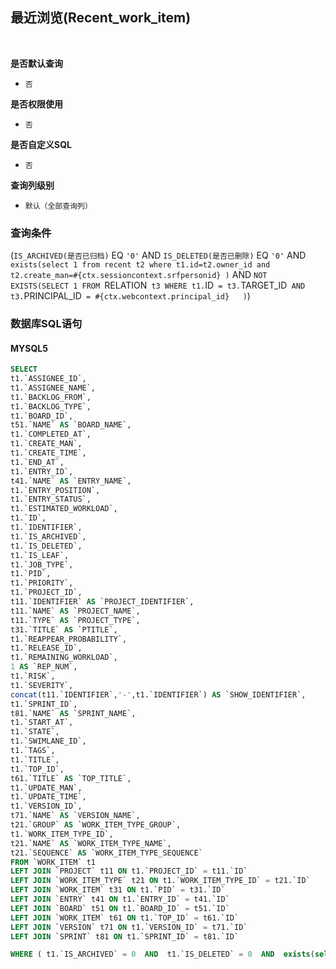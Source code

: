 ## 最近浏览(Recent_work_item) <!-- {docsify-ignore-all} -->



<br>
<p class="panel-title"><b>是否默认查询</b></p>

* `否`

<p class="panel-title"><b>是否权限使用</b></p>

* `否`

<p class="panel-title"><b>是否自定义SQL</b></p>

* `否`

<p class="panel-title"><b>查询列级别</b></p>

* `默认（全部查询列）`



### 查询条件

(`IS_ARCHIVED(是否已归档)` EQ `'0'` AND `IS_DELETED(是否已删除)` EQ `'0'` AND `exists(select 1 from recent t2 where t1.id=t2.owner_id and t2.create_man=#{ctx.sessioncontext.srfpersonid} )` AND `NOT EXISTS(SELECT 1 FROM `RELATION` t3 WHERE t1.`ID` = t3.`TARGET_ID` AND  t3.`PRINCIPAL_ID` = #{ctx.webcontext.principal_id}   )`)



### 数据库SQL语句

#### MYSQL5

```sql
SELECT
t1.`ASSIGNEE_ID`,
t1.`ASSIGNEE_NAME`,
t1.`BACKLOG_FROM`,
t1.`BACKLOG_TYPE`,
t1.`BOARD_ID`,
t51.`NAME` AS `BOARD_NAME`,
t1.`COMPLETED_AT`,
t1.`CREATE_MAN`,
t1.`CREATE_TIME`,
t1.`END_AT`,
t1.`ENTRY_ID`,
t41.`NAME` AS `ENTRY_NAME`,
t1.`ENTRY_POSITION`,
t1.`ENTRY_STATUS`,
t1.`ESTIMATED_WORKLOAD`,
t1.`ID`,
t1.`IDENTIFIER`,
t1.`IS_ARCHIVED`,
t1.`IS_DELETED`,
t1.`IS_LEAF`,
t1.`JOB_TYPE`,
t1.`PID`,
t1.`PRIORITY`,
t1.`PROJECT_ID`,
t11.`IDENTIFIER` AS `PROJECT_IDENTIFIER`,
t11.`NAME` AS `PROJECT_NAME`,
t11.`TYPE` AS `PROJECT_TYPE`,
t31.`TITLE` AS `PTITLE`,
t1.`REAPPEAR_PROBABILITY`,
t1.`RELEASE_ID`,
t1.`REMAINING_WORKLOAD`,
1 AS `REP_NUM`,
t1.`RISK`,
t1.`SEVERITY`,
concat(t11.`IDENTIFIER`,'-',t1.`IDENTIFIER`) AS `SHOW_IDENTIFIER`,
t1.`SPRINT_ID`,
t81.`NAME` AS `SPRINT_NAME`,
t1.`START_AT`,
t1.`STATE`,
t1.`SWIMLANE_ID`,
t1.`TAGS`,
t1.`TITLE`,
t1.`TOP_ID`,
t61.`TITLE` AS `TOP_TITLE`,
t1.`UPDATE_MAN`,
t1.`UPDATE_TIME`,
t1.`VERSION_ID`,
t71.`NAME` AS `VERSION_NAME`,
t21.`GROUP` AS `WORK_ITEM_TYPE_GROUP`,
t1.`WORK_ITEM_TYPE_ID`,
t21.`NAME` AS `WORK_ITEM_TYPE_NAME`,
t21.`SEQUENCE` AS `WORK_ITEM_TYPE_SEQUENCE`
FROM `WORK_ITEM` t1 
LEFT JOIN `PROJECT` t11 ON t1.`PROJECT_ID` = t11.`ID` 
LEFT JOIN `WORK_ITEM_TYPE` t21 ON t1.`WORK_ITEM_TYPE_ID` = t21.`ID` 
LEFT JOIN `WORK_ITEM` t31 ON t1.`PID` = t31.`ID` 
LEFT JOIN `ENTRY` t41 ON t1.`ENTRY_ID` = t41.`ID` 
LEFT JOIN `BOARD` t51 ON t1.`BOARD_ID` = t51.`ID` 
LEFT JOIN `WORK_ITEM` t61 ON t1.`TOP_ID` = t61.`ID` 
LEFT JOIN `VERSION` t71 ON t1.`VERSION_ID` = t71.`ID` 
LEFT JOIN `SPRINT` t81 ON t1.`SPRINT_ID` = t81.`ID` 

WHERE ( t1.`IS_ARCHIVED` = 0  AND  t1.`IS_DELETED` = 0  AND  exists(select 1 from recent t2 where t1.id=t2.owner_id and t2.create_man=#{ctx.sessioncontext.srfpersonid} )  AND  NOT EXISTS(SELECT 1 FROM `RELATION` t3 WHERE t1.`ID` = t3.`TARGET_ID` AND  t3.`PRINCIPAL_ID` = #{ctx.webcontext.principal_id}   ) )
```
